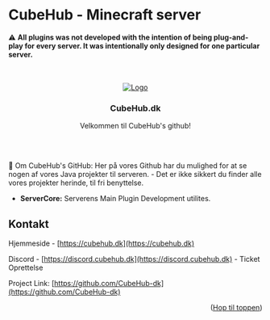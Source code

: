 <a name="readme-top"></a>
# CubeHub - Minecraft server

⚠️ **All plugins was not developed with the intention of being plug-and-play for every server. It was intentionally only designed for one particular server.**

<!-- PROJECT LOGO -->
<br />
<br />
<div align="center">
  <a href="https://github.com/CubeHub-dk/">
    <img src="https://imgur.com/qRqyeR7.png" alt="Logo"> <!-- width="310" height="310"> -->
  </a>

<h3 align="center">CubeHub.dk</h3>

  <p align="center">
    Velkommen til CubeHub's github!
    <br />
  </p>
</div>
<br />
<br />


<!-- PROJECT ABOUT -->
📍 Om CubeHub's GitHub:
Her på vores Github har du mulighed for at se nogen af vores Java projekter til serveren. - Det er ikke sikkert du finder
alle vores projekter herinde, til fri benyttelse.

- **ServerCore:** Serverens Main Plugin Development utilites.
 
<!-- CONTACT -->
## Kontakt

Hjemmeside - [https://cubehub.dk](https://cubehub.dk)

Discord - [https://discord.cubehub.dk](https://discord.cubehub.dk) - Ticket Oprettelse

Project Link: [https://github.com/CubeHub-dk](https://github.com/CubeHub-dk)

<p align="right">(<a href="#readme-top">Hop til toppen</a>)</p>
